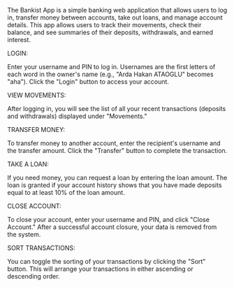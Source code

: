 The Bankist App is a simple banking web application that allows users to log in, transfer money between accounts, take out loans, and manage account details. This app allows users to track their movements, check their balance, and see summaries of their deposits, withdrawals, and earned interest.

LOGIN:

Enter your username and PIN to log in. Usernames are the first letters of each word in the owner's name (e.g., "Arda Hakan ATAOGLU" becomes "aha").
Click the "Login" button to access your account.

VIEW MOVEMENTS:

After logging in, you will see the list of all your recent transactions (deposits and withdrawals) displayed under "Movements."

TRANSFER MONEY:

To transfer money to another account, enter the recipient's username and the transfer amount. Click the "Transfer" button to complete the transaction.

TAKE A LOAN:

If you need money, you can request a loan by entering the loan amount. The loan is granted if your account history shows that you have made deposits equal to at least 10% of the loan amount.

CLOSE ACCOUNT:

To close your account, enter your username and PIN, and click "Close Account." After a successful account closure, your data is removed from the system.

SORT TRANSACTIONS:

You can toggle the sorting of your transactions by clicking the "Sort" button. This will arrange your transactions in either ascending or descending order.
